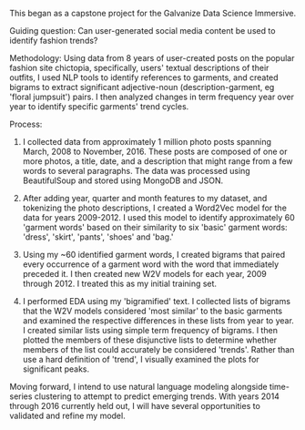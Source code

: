 This began as a capstone project for the Galvanize Data Science Immersive.

Guiding question:
Can user-generated social media content be used to identify
fashion trends?

Methodology:
Using data from 8 years of user-created posts on the popular fashion
site chictopia, specifically, users' textual descriptions of their outfits, I
used NLP tools to identify references to garments, and created bigrams to extract
significant adjective-noun (description-garment, eg 'floral jumpsuit') pairs.
I then analyzed changes in term frequency year over year to identify specific
garments' trend cycles.

Process:
1) I collected data from approximately 1 million photo posts spanning March, 2008 to
November, 2016. These posts are composed of one or more photos, a title, date, and
a description that might range from a few words to several paragraphs.
The data was processed using BeautifulSoup and stored using
MongoDB and JSON.

2) After adding year, quarter and month features to my dataset, and tokenizing the
photo descriptions, I created a Word2Vec model for the data for years 2009-2012.
I used this model to identify approximately 60 'garment words' based on their
similarity to six 'basic' garment words: 'dress', 'skirt', 'pants', 'shoes' and
'bag.'

3) Using my ~60 identified garment words, I created bigrams that paired every
occurrence of a garment word with the word that immediately preceded it. I then
created new W2V models for each year, 2009 through 2012. I treated this as my
initial training set.

4) I performed EDA using my 'bigramified' text. I collected lists of bigrams
that the W2V models considered 'most similar' to the basic garments and examined
the respective differences in these lists from year to year. I created similar
lists using simple term frequency of bigrams. I then plotted the members of these
disjunctive lists to determine whether members of the list could accurately be
considered 'trends'. Rather than use a hard definition of 'trend', I visually
examined the plots for significant peaks.

Moving forward, I intend to use natural language modeling alongside time-series
clustering to attempt to predict emerging trends. With years 2014 through 2016
currently held out, I will have several opportunities to validated and refine
my model.
